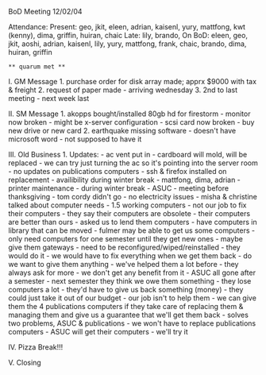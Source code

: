 BoD Meeting
12/02/04

Attendance:
	Present: geo, jkit, eleen, adrian, kaisenl, yury, mattfong, kwt (kenny), dima, griffin, huiran, chaic
	Late: lily, brando, 
	On BoD: eleen, geo, jkit, aoshi, adrian, kaisenl, lily, yury, mattfong, frank, chaic, brando, dima, huiran, griffin

	** quarum met **

I.  GM Message
	1.  purchase order for disk array made; apprx $9000 with tax & freight
	2.  request of paper made - arriving wednesday
	3.  2nd to last meeting - next week last

II.  SM Message
	1.  akopps bought/installed 80gb hd for firestorm
		- monitor now broken
			- might be x-server configuration
		- scsi card now broken
			- buy new drive or new card
	2.  earthquake missing software
		- doesn't have microsoft word
			- not supposed to have it

III.  Old Business
	1. Updates:
		- ac vent put in
			- cardboard will mold, will be replaced
			- we can try just turning the ac so it's pointing into the server room
		- no updates on publications computers
			- ssh & firefox installed on replacement
		- availibility during winter break
			- mattfong, dima, adrian
		- printer maintenance
			- during winter break
		- ASUC
			- meeting before thanksgiving
			- tom cordy didn't go
			- no electricity issues
			- misha & christine talked about computer needs
				- 1.5 working computers 
				- not our job to fix their computers
				- they say their computers are obsolete
					- their computers are better than ours
				- asked us to lend them computers
					- have computers in library that can be moved
					- fulmer may be able to get us some computers
					- only need computers for one semester until they get new ones
					- maybe give them gateways
					- need to be reconfigured/wiped/reinstalled
						- they would do it
						- we would have to fix everything when we get them back
					- do we want to give them anything
						- we've helped them a lot before
						- they always ask for more
						- we don't get any benefit from it
							- ASUC all gone after a semester
							- next semester they think we owe them something
						- they lose computers a lot
							- they'd have to give us back something (money)
								- they could just take it out of our budget
						- our job isn't to help them
					- we can give them the 4 publications computers if they take care of replacing them & managing them and give us a guarantee that we'll get them back
						- solves two problems, ASUC & publications
						- we won't have to replace publications computers
						- ASUC will get their computers
						- we'll try it

IV. Pizza Break!!!

V. Closing
					


		
